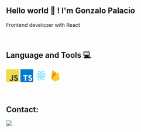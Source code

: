 
## Hello world 👋 ! I'm Gonzalo Palacio
Frontend developer with React 

<br />

##  Language and Tools 💻
<code><img height="35" src="https://raw.githubusercontent.com/github/explore/80688e429a7d4ef2fca1e82350fe8e3517d3494d/topics/javascript/javascript.png"></code>
<code><img height="35" src="https://raw.githubusercontent.com/github/explore/80688e429a7d4ef2fca1e82350fe8e3517d3494d/topics/typescript/typescript.png"></code>
<code><img height="35" src="https://raw.githubusercontent.com/github/explore/80688e429a7d4ef2fca1e82350fe8e3517d3494d/topics/react/react.png"></code>
<code><img height="35" src="https://raw.githubusercontent.com/github/explore/80688e429a7d4ef2fca1e82350fe8e3517d3494d/topics/firebase/firebase.png"></code>

<br/>

## Contact:
<a href="https://linkedin.com/in/gonzalo-palacio223">
<img align="left" width="35px" src="https://icongr.am/fontawesome/linkedin.svg?size=128&color=70c8ff" />
</a>

